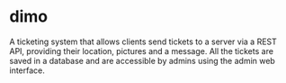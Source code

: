 # dimo
A ticketing system that allows clients send tickets to a server via a REST API, providing their location, pictures and a message.
All the tickets are saved in a database and are accessible by admins using the admin web interface.
